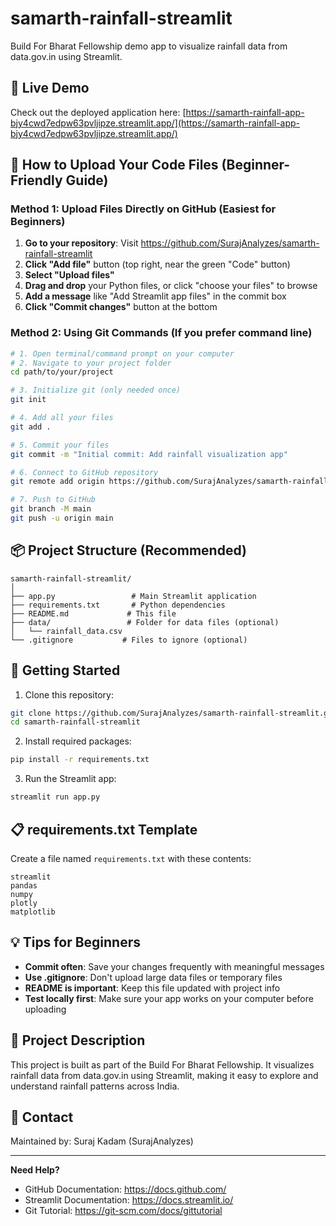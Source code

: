 # samarth-rainfall-streamlit
Build For Bharat Fellowship demo app to visualize rainfall data from data.gov.in using Streamlit.

## 🔗 Live Demo
Check out the deployed application here: [https://samarth-rainfall-app-bjy4cwd7edpw63pvljipze.streamlit.app/](https://samarth-rainfall-app-bjy4cwd7edpw63pvljipze.streamlit.app/)

## 📁 How to Upload Your Code Files (Beginner-Friendly Guide)

### Method 1: Upload Files Directly on GitHub (Easiest for Beginners)
1. **Go to your repository**: Visit https://github.com/SurajAnalyzes/samarth-rainfall-streamlit
2. **Click "Add file"** button (top right, near the green "Code" button)
3. **Select "Upload files"**
4. **Drag and drop** your Python files, or click "choose your files" to browse
5. **Add a message** like "Add Streamlit app files" in the commit box
6. **Click "Commit changes"** button at the bottom

### Method 2: Using Git Commands (If you prefer command line)
```bash
# 1. Open terminal/command prompt on your computer
# 2. Navigate to your project folder
cd path/to/your/project

# 3. Initialize git (only needed once)
git init

# 4. Add all your files
git add .

# 5. Commit your files
git commit -m "Initial commit: Add rainfall visualization app"

# 6. Connect to GitHub repository
git remote add origin https://github.com/SurajAnalyzes/samarth-rainfall-streamlit.git

# 7. Push to GitHub
git branch -M main
git push -u origin main
```

## 📦 Project Structure (Recommended)
```
samarth-rainfall-streamlit/
│
├── app.py                 # Main Streamlit application
├── requirements.txt       # Python dependencies
├── README.md             # This file
├── data/                 # Folder for data files (optional)
│   └── rainfall_data.csv
└── .gitignore           # Files to ignore (optional)
```

## 🚀 Getting Started

1. Clone this repository:
```bash
git clone https://github.com/SurajAnalyzes/samarth-rainfall-streamlit.git
cd samarth-rainfall-streamlit
```

2. Install required packages:
```bash
pip install -r requirements.txt
```

3. Run the Streamlit app:
```bash
streamlit run app.py
```

## 📋 requirements.txt Template
Create a file named `requirements.txt` with these contents:
```
streamlit
pandas
numpy
plotly
matplotlib
```

## 💡 Tips for Beginners
- **Commit often**: Save your changes frequently with meaningful messages
- **Use .gitignore**: Don't upload large data files or temporary files
- **README is important**: Keep this file updated with project info
- **Test locally first**: Make sure your app works on your computer before uploading

## 🎯 Project Description
This project is built as part of the Build For Bharat Fellowship. It visualizes rainfall data from data.gov.in using Streamlit, making it easy to explore and understand rainfall patterns across India.

## 📧 Contact
Maintained by: Suraj Kadam (SurajAnalyzes)

---
**Need Help?**
- GitHub Documentation: https://docs.github.com/
- Streamlit Documentation: https://docs.streamlit.io/
- Git Tutorial: https://git-scm.com/docs/gittutorial
